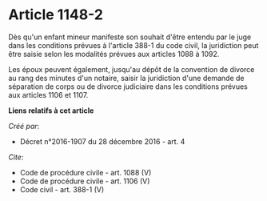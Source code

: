 # Article 1148-2

Dès qu'un enfant mineur manifeste son souhait d'être entendu par le juge dans les conditions prévues à l'article 388-1 du
code civil, la juridiction peut être saisie selon les modalités prévues aux articles 1088 à 1092. 

Les époux peuvent également, jusqu'au dépôt de la convention de divorce au rang des minutes d'un notaire, saisir la
juridiction d'une demande de séparation de corps ou de divorce judiciaire dans les conditions prévues aux articles 1106 et
1107.

**Liens relatifs à cet article**

_Créé par_:

  - Décret n°2016-1907 du 28 décembre 2016 - art. 4

_Cite_:

  - Code de procédure civile - art. 1088 (V)
  - Code de procédure civile - art. 1106 (V)
  - Code civil - art. 388-1 (V)
